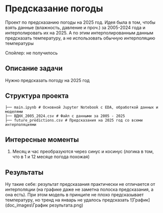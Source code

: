 # Предсказание погоды

Проект по предсказанию погоды на 2025 год. Идея была в том, чтобы взять данные (влажность, давление и проч.) за 2005-2024 года и интерполировать их на 2025. А по этим интерполированным данным предсказать температуру, а не использовать обычную интерполяцию температуры

Спойлер: не получилось

## Описание задачи

Нужно предсказать погоду на 2025 год

## Структура проекта

```plaintext
├── main.ipynb # Основной Jupyter Notebook с EDA, обработкой данных и моделями
├── ВДНХ_2005_2024.csv # Файл с данными за 2005 - 2025
├── future_predictions.csv # Предсказания на 2025 год со всеми интерполяциями
```

## Интересные моменты

1. Месяц и час преобразуются через синус и косинус (логика в том, что в 1 и 12 месяце погода похожая)

## Результаты

Ну такие себе: результат предсказания практически не отличается от интерполяции (на графике даже не заметна полоска предсказания, а она есть). При этом модель в принципе не плохо предсказывает температуру, но тренд на январь не удалось предсказать
![График](doc_images\График результата.png)

